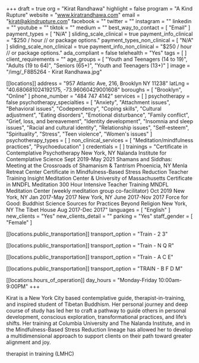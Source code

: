 +++
draft = true
org = "Kirat Randhawa"
highlight = false
program = "A Kind Rupture"
website = "www.kiratrandhawa.com"
email = "kirat@akindrupture.com"
facebook = ""
twitter = ""
instagram = ""
linkedin = ""
youtube = ""
tiktok = ""
medium = ""
best_way_to_contact = [ "Email" ]
payment_types = [ "N/A" ]
sliding_scale_clinical = true
payment_info_clinical = "$250 / hour // or package options."
payment_types_non_clinical = [ "N/A" ]
sliding_scale_non_clinical = true
payment_info_non_clinical = "$250 / hour // or package options."
ada_compliant = false
telehealth = "Yes"
tags = [ ]
client_requirements = ""
age_groups = [
  "Youth and Teenagers (14 to 19)",
  "Adults (19 to 64)",
  "Seniors (65+)",
  "Youth and Teenagers (13+)"
]
image = "/img/_F8B5264 - Kirat Randhawa.jpg"

[[locations]]
address = "957 Atlantic Ave, 216, Brooklyn NY 11238"
latLng = "40.680681024192175, -73.96060429001608"
boroughs = [ "Brooklyn", "Online" ]
phone_number = "484 747 4142"
services = [ ]
psychotherapy = false
psychotherapy_specialties = [
  "Anxiety",
  "Attachment issues",
  "Behavioral issues",
  "Codependency",
  "Coping skills",
  "Cultural adjustment",
  "Eating disorders",
  "Emotional disturbance",
  "Family conflict",
  "Grief, loss, and bereavement",
  "Identity development",
  "Insomnia and sleep issues",
  "Racial and cultural identity",
  "Relationship issues",
  "Self-esteem",
  "Spirituality",
  "Stress",
  "Teen violence",
  "Women's issues"
]
psychotherapy_types = [ ]
non_clinical_services = [ "Meditation/mindfulness practices", "Psychoeducation" ]
credentials = [ ]
trainings = "Certificate in Contemplative Psychotherapy New York, NY Nalanda Institute for Contemplative Science Sept 2019-May 2021 Shamans and Siddhas: Meeting at the Crossroads of Shamanism & Tantrism Phoenicia, NY   Menla Retreat Center Certificate in Mindfulness-Based Stress Reduction Teacher Training Insight Meditation Center & University of Massachusetts Certificate in MNDFL Meditation 300 Hour Intensive Teacher Training MNDFL Meditation Center (weekly meditation group co-facilitator) Oct 2019 New York, NY Jan 2017-May 2017 New York, NY June 2017-Nov 2017 Force for Good: Buddhist Science Sources for Practices Beyond Religion New York, NY The Tibet House Aug 2017-Dec 2017"
languages = [ "English" ]
new_clients = "Yes"
new_clients_detail = ""
parking = "Yes"
staff_gender = [ "Female" ]

  [[locations.public_transportation]]
  transport_option = "Train - 2 3"

  [[locations.public_transportation]]
  transport_option = "Train - N Q R"

  [[locations.public_transportation]]
  transport_option = "Train - A C E"

  [[locations.public_transportation]]
  transport_option = "TRAIN - B F D M"

  [[locations.hours_of_operation]]
  day_hours = "Monday-Friday 10:00am-9:00PM"
+++

Kirat is a New York City based contemplative guide, therapist-in-training, and inspired student of Tibetan Buddhism. Her personal journey and deep course of study has led her to craft a pathway to guide others in personal development, conscious exploration, transformational practices, and life’s shifts. Her training at Columbia University and The Nalanda Institute, and in the Mindfulness-Based Stress Reduction lineage has allowed her to develop a multidimensional approach to support clients on their path toward greater alignment and joy.

therapist in training (LMHC)
